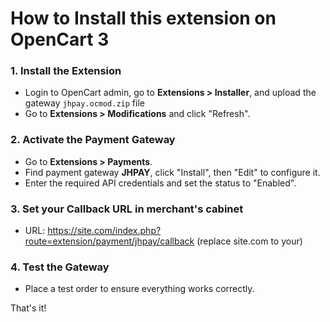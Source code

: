 # How to Install this extension on OpenCart 3

### 1. Install the Extension
- Login to OpenCart admin, go to **Extensions > Installer**, and upload the gateway `jhpay.ocmod.zip` file
- Go to **Extensions > Modifications** and click "Refresh".

### 2. Activate the Payment Gateway
- Go to **Extensions > Payments**.
- Find payment gateway **JHPAY**, click "Install", then "Edit" to configure it.
- Enter the required API credentials and set the status to "Enabled".

### 3. Set your Callback URL in merchant's cabinet
- URL: https://site.com/index.php?route=extension/payment/jhpay/callback (replace site.com to your)

### 4. Test the Gateway
- Place a test order to ensure everything works correctly.

That's it!
